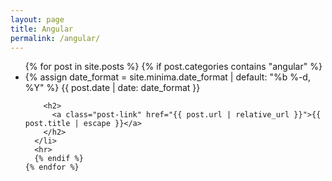 ```yaml
---
layout: page
title: Angular
permalink: /angular/
---
```


  <ul class="post-list">
    {% for post in site.posts %}
      {% if post.categories contains "angular" %}
      <li>
        {% assign date_format = site.minima.date_format | default: "%b %-d, %Y" %}
        <span class="post-meta">{{ post.date | date: date_format }}</span>

        <h2>
          <a class="post-link" href="{{ post.url | relative_url }}">{{ post.title | escape }}</a>
        </h2>
      </li>
      <hr>
      {% endif %}
    {% endfor %}
  </ul>